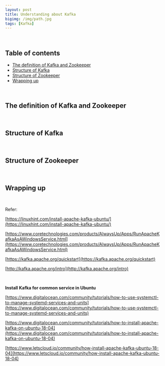 ```yaml
---
layout: post
title: Understanding about Kafka
bigimg: /img/path.jpg
tags: [Kafka]
---
```





<br>

## Table of contents
- [The definition of Kafka and Zookeeper](#the-definition-of-kafka-and-zookeeper)
- [Structure of Kafka](#structure-of-kafka)
- [Structure of Zookeeper](#structure-of-zookeeper)
- [Wrapping up](#wrapping-up)

<br>

## The definition of Kafka and Zookeeper






<br>

## Structure of Kafka






<br>

## Structure of Zookeeper




<br>

## Wrapping up




<br>

Refer:

[https://linuxhint.com/install-apache-kafka-ubuntu/](https://linuxhint.com/install-apache-kafka-ubuntu/)

[https://www.coretechnologies.com/products/AlwaysUp/Apps/RunApacheKafkaAsAWindowsService.html](https://www.coretechnologies.com/products/AlwaysUp/Apps/RunApacheKafkaAsAWindowsService.html)

[https://kafka.apache.org/quickstart](https://kafka.apache.org/quickstart)

[http://kafka.apache.org/intro](http://kafka.apache.org/intro)


<br>

**Install Kafka for common service in Ubuntu**

[https://www.digitalocean.com/community/tutorials/how-to-use-systemctl-to-manage-systemd-services-and-units](https://www.digitalocean.com/community/tutorials/how-to-use-systemctl-to-manage-systemd-services-and-units)

[https://www.digitalocean.com/community/tutorials/how-to-install-apache-kafka-on-ubuntu-18-04](https://www.digitalocean.com/community/tutorials/how-to-install-apache-kafka-on-ubuntu-18-04)

[https://www.letscloud.io/community/how-install-apache-kafka-ubuntu-18-04](https://www.letscloud.io/community/how-install-apache-kafka-ubuntu-18-04)